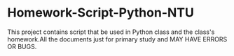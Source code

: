 # Homework-Script-Python-NTU
This project contains script that be used in Python class and the class's homework.All the documents just for primary study and MAY HAVE ERRORS OR BUGS.  

